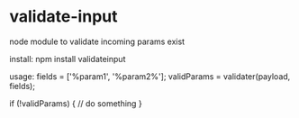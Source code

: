 # validate-input
node module to validate incoming params exist

install:
npm install validateinput

usage:
fields = ['%param1', '%param2%'];
validParams = validater(payload, fields);

if (!validParams) {
  // do something
}
